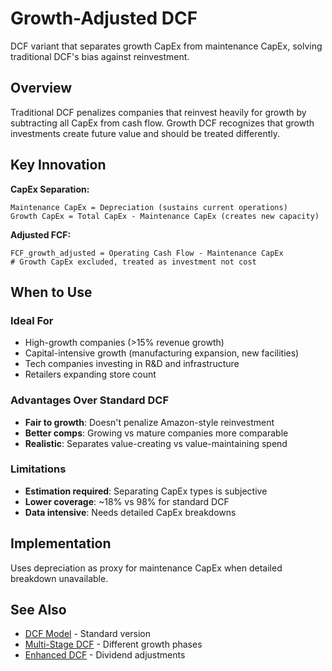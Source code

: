 # Growth-Adjusted DCF

DCF variant that separates growth CapEx from maintenance CapEx, solving traditional DCF's bias against reinvestment.

## Overview

Traditional DCF penalizes companies that reinvest heavily for growth by subtracting all CapEx from cash flow. Growth DCF recognizes that growth investments create future value and should be treated differently.

## Key Innovation

**CapEx Separation:**
```
Maintenance CapEx = Depreciation (sustains current operations)
Growth CapEx = Total CapEx - Maintenance CapEx (creates new capacity)
```

**Adjusted FCF:**
```
FCF_growth_adjusted = Operating Cash Flow - Maintenance CapEx
# Growth CapEx excluded, treated as investment not cost
```

## When to Use

### Ideal For
- High-growth companies (>15% revenue growth)
- Capital-intensive growth (manufacturing expansion, new facilities)
- Tech companies investing in R&D and infrastructure
- Retailers expanding store count

### Advantages Over Standard DCF
- **Fair to growth**: Doesn't penalize Amazon-style reinvestment
- **Better comps**: Growing vs mature companies more comparable
- **Realistic**: Separates value-creating vs value-maintaining spend

### Limitations
- **Estimation required**: Separating CapEx types is subjective
- **Lower coverage**: ~18% vs 98% for standard DCF
- **Data intensive**: Needs detailed CapEx breakdowns

## Implementation

Uses depreciation as proxy for maintenance CapEx when detailed breakdown unavailable.

## See Also

- [DCF Model](dcf.md) - Standard version
- [Multi-Stage DCF](multi-stage-dcf.md) - Different growth phases
- [Enhanced DCF](dcf-enhanced.md) - Dividend adjustments
